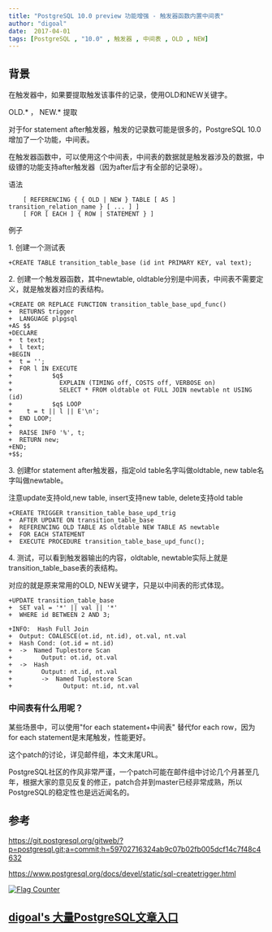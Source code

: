 ```yaml
---
title: "PostgreSQL 10.0 preview 功能增强 - 触发器函数内置中间表"
author: "digoal"
date:  2017-04-01
tags: [PostgreSQL , "10.0" , 触发器 , 中间表 , OLD , NEW]
---
```

                                                                                               
## 背景                  
在触发器中，如果要提取触发该事件的记录，使用OLD和NEW关键字。  
  
OLD.* ， NEW.*  提取  
  
对于for statement after触发器，触发的记录数可能是很多的，PostgreSQL 10.0增加了一个功能，中间表。  
  
在触发器函数中，可以使用这个中间表，中间表的数据就是触发器涉及的数据，中级镖的功能支持after触发器（因为after后才有全部的记录呀）。  
  
语法  
  
```  
    [ REFERENCING { { OLD | NEW } TABLE [ AS ] transition_relation_name } [ ... ] ]  
    [ FOR [ EACH ] { ROW | STATEMENT } ]  
```  
  
例子  
  
1\. 创建一个测试表  
  
```  
+CREATE TABLE transition_table_base (id int PRIMARY KEY, val text);  
```  
  
2\. 创建一个触发器函数，其中newtable, oldtable分别是中间表，中间表不需要定义，就是触发器对应的表结构。  
  
```  
+CREATE OR REPLACE FUNCTION transition_table_base_upd_func()  
+  RETURNS trigger  
+  LANGUAGE plpgsql  
+AS $$  
+DECLARE  
+  t text;  
+  l text;  
+BEGIN  
+  t = '';  
+  FOR l IN EXECUTE  
+           $q$  
+             EXPLAIN (TIMING off, COSTS off, VERBOSE on)  
+             SELECT * FROM oldtable ot FULL JOIN newtable nt USING (id)  
+           $q$ LOOP  
+    t = t || l || E'\n';  
+  END LOOP;  
+  
+  RAISE INFO '%', t;  
+  RETURN new;  
+END;  
+$$;  
```  
  
3\. 创建for statement after触发器，指定old table名字叫做oldtable,  new table名字叫做newtable。  
  
注意update支持old,new table, insert支持new table, delete支持old table  
  
```  
+CREATE TRIGGER transition_table_base_upd_trig  
+  AFTER UPDATE ON transition_table_base  
+  REFERENCING OLD TABLE AS oldtable NEW TABLE AS newtable  
+  FOR EACH STATEMENT  
+  EXECUTE PROCEDURE transition_table_base_upd_func();  
```  
  
4\. 测试，可以看到触发器输出的内容，oldtable, newtable实际上就是transition_table_base表的表结构。  
  
对应的就是原来常用的OLD, NEW关键字，只是以中间表的形式体现。  
  
```  
+UPDATE transition_table_base  
+  SET val = '*' || val || '*'  
+  WHERE id BETWEEN 2 AND 3;  
  
+INFO:  Hash Full Join  
+  Output: COALESCE(ot.id, nt.id), ot.val, nt.val  
+  Hash Cond: (ot.id = nt.id)  
+  ->  Named Tuplestore Scan  
+        Output: ot.id, ot.val  
+  ->  Hash  
+        Output: nt.id, nt.val  
+        ->  Named Tuplestore Scan  
+              Output: nt.id, nt.val  
```  
  
### 中间表有什么用呢？  
  
某些场景中，可以使用"for each statement+中间表" 替代for each row，因为for each statement是末尾触发，性能更好。  
    
这个patch的讨论，详见邮件组，本文末尾URL。        
         
PostgreSQL社区的作风非常严谨，一个patch可能在邮件组中讨论几个月甚至几年，根据大家的意见反复的修正，patch合并到master已经非常成熟，所以PostgreSQL的稳定性也是远近闻名的。                 
         
## 参考                  
https://git.postgresql.org/gitweb/?p=postgresql.git;a=commit;h=59702716324ab9c07b02fb005dcf14c7f48c4632  
    
https://www.postgresql.org/docs/devel/static/sql-createtrigger.html  
  
<a rel="nofollow" href="http://info.flagcounter.com/h9V1"  ><img src="http://s03.flagcounter.com/count/h9V1/bg_FFFFFF/txt_000000/border_CCCCCC/columns_2/maxflags_12/viewers_0/labels_0/pageviews_0/flags_0/"  alt="Flag Counter"  border="0"  ></a>  
  
  
  
  
  
  
## [digoal's 大量PostgreSQL文章入口](https://github.com/digoal/blog/blob/master/README.md "22709685feb7cab07d30f30387f0a9ae")
  
